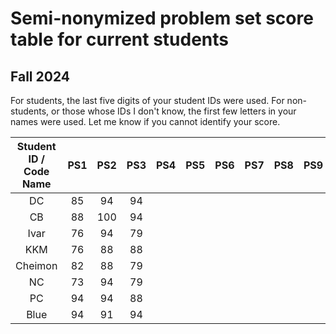 # Semi-nonymized problem set score table for current students
## Fall 2024
For students, the last five digits of your student IDs were used. For non-students, or those whose IDs I don't know, the first few letters in your names were used. Let me know if you cannot identify your score.

| Student ID / Code Name  | PS1 | PS2 | PS3 | PS4 | PS5 | PS6 | PS7 | PS8 | PS9 | PS10 |
| :---: | :---: | :---: | :---: | :---: | :---: | :---: | :---: | :---: | :---: | :---: |
| DC  |  85 | 94 |  94 |   |   |   |   |   |   |   |
| CB  | 88  | 100 |  94 |   |   |   |   |   |   |   |
| Ivar  | 76  | 94 |  79 |   |   |   |   |   |   |   |
| KKM  |  76 | 88 |  88 |   |   |   |   |   |   |   |
| Cheimon  | 82  | 88 | 79  |   |   |   |   |   |   |   |
| NC  |  73 | 94 | 79  |   |   |   |   |   |   |   |
| PC  |  94 | 94 | 88  |   |   |   |   |   |   |   |
| Blue  | 94  | 91 |  94 |   |   |   |   |   |   |   |
